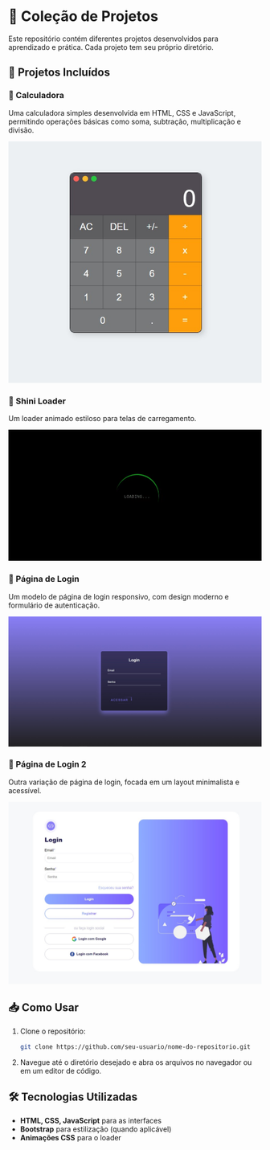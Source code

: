 # 📂 Coleção de Projetos

Este repositório contém diferentes projetos desenvolvidos para aprendizado e prática. Cada projeto tem seu próprio diretório.

## 📌 Projetos Incluídos

### 🧮 Calculadora
Uma calculadora simples desenvolvida em HTML, CSS e JavaScript, permitindo operações básicas como soma, subtração, multiplicação e divisão.


![Calculadora](https://github.com/EduardaSr19/Projetos/blob/main/Calculadora/thumbnail2.jpeg)

### 🔄 Shini Loader
Um loader animado estiloso para telas de carregamento.


![Shini Loader](https://github.com/EduardaSr19/Projetos/blob/main/Shini-Loader/shini-loader.gif)

### 🔐 Página de Login
Um modelo de página de login responsivo, com design moderno e formulário de autenticação.


![Página de Login](https://github.com/EduardaSr19/Projetos/blob/main/pagina-login/thumbnail3.jpeg)

### 🔐 Página de Login 2
Outra variação de página de login, focada em um layout minimalista e acessível.


![Página de Login 2](https://github.com/EduardaSr19/Projetos/blob/main/pagina-login2/thumbnail4.jpeg)

## 📥 Como Usar
1. Clone o repositório:
   ```bash
   git clone https://github.com/seu-usuario/nome-do-repositorio.git
   ```
2. Navegue até o diretório desejado e abra os arquivos no navegador ou em um editor de código.

## 🛠 Tecnologias Utilizadas
- **HTML, CSS, JavaScript** para as interfaces
- **Bootstrap** para estilização (quando aplicável)
- **Animações CSS** para o loader
